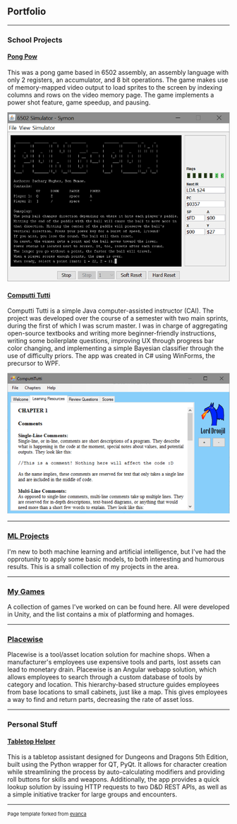 ## Portfolio

---

### School Projects

#### [Pong Pow](https://github.com/HugheZ/PongPow)

This was a pong game based in 6502 assembly, an assembly language with only 2 registers, an accumulator, and 8 bit operations. The game makes use of memory-mapped video output to load sprites to the screen by indexing columns and rows on the video memory page. The game implements a power shot feature, game speedup, and pausing.

<img src="images/pong_splash.png?raw=true"/>

#### [Computti Tutti](https://github.com/Ivoah/ComputtiTutti)

Computti Tutti is a simple Java computer-assisted instructor (CAI). The project was developed over the course of a semester with two main sprints, during the first of which I was scrum master. I was in charge of aggregating open-source textbooks and writing more beginner-friendly instructions, writing some boilerplate questions, improving UX through progress bar color changing, and implementing a simple Bayesian classifier through the use of difficulty priors. The app was created in C# using WinForms, the precursor to WPF.

<img src="images/ComputtiTutti_splash.png?raw=true"/>

---

### [ML Projects](ML_page.md)

I'm new to both machine learning and artificial intelligence, but I've had the opprotunity to apply some basic models, to both interesting and humorous results. This is a small collection of my projects in the area.

---

### [My Games](game_page.md)

A collection of games I've worked on can be found here. All were developed in Unity, and the list contains a mix of platforming and homages.

---

### [Placewise](https://github.com/peterlowrance/placewise)

Placewise is a tool/asset location solution for machine shops. When a manufacturer's employees use expensive tools and parts, lost assets can lead to monetary drain. Placewise is an Angular webapp solution, which allows employees to search through a custom database of tools by category and location. This hierarchy-based structure guides employees from base locations to small cabinets, just like a map. This gives employees a way to find and return parts, decreasing the rate of asset loss.

---

### Personal Stuff

#### [Tabletop Helper](https://github.com/HugheZ/Tabletop_Helper)

This is a tabletop assistant designed for Dungeons and Dragons 5th Edition, built using the Python wrapper for QT, PyQt. It allows for character creation while streamlining the process by auto-calculating modifiers and providing roll buttons for skills and weapons. Additionally, the app provides a quick lookup solution by issuing HTTP requests to two D&D REST APIs, as well as a simple initiative tracker for large groups and encounters.


---
<p style="font-size:11px">Page template forked from <a href="https://github.com/evanca/quick-portfolio">evanca</a></p>
<!-- Remove above link if you don't want to attibute -->

